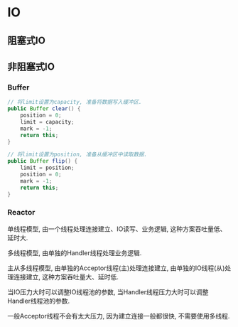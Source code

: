 # IO

## 阻塞式IO

## 非阻塞式IO

### Buffer

```java
// 将limit设置为capacity, 准备将数据写入缓冲区.
public Buffer clear() {
    position = 0;
    limit = capacity;
    mark = -1;
    return this;
}

// 将limit设置为position, 准备从缓冲区中读取数据.
public Buffer flip() {
    limit = position;
    position = 0;
    mark = -1;
    return this;
}
```

### Reactor

单线程模型, 由一个线程处理连接建立、IO读写、业务逻辑, 这种方案吞吐量低、延时大.

多线程模型, 由单独的Handler线程处理业务逻辑.

主从多线程模型, 由单独的Acceptor线程(主)处理连接建立, 由单独的IO线程(从)处理连接建立, 这种方案吞吐量大、延时低.

当IO压力大时可以调整IO线程池的参数, 当Handler线程压力大时可以调整Handler线程池的参数.

一般Acceptor线程不会有太大压力, 因为建立连接一般都很快, 不需要使用多线程.
